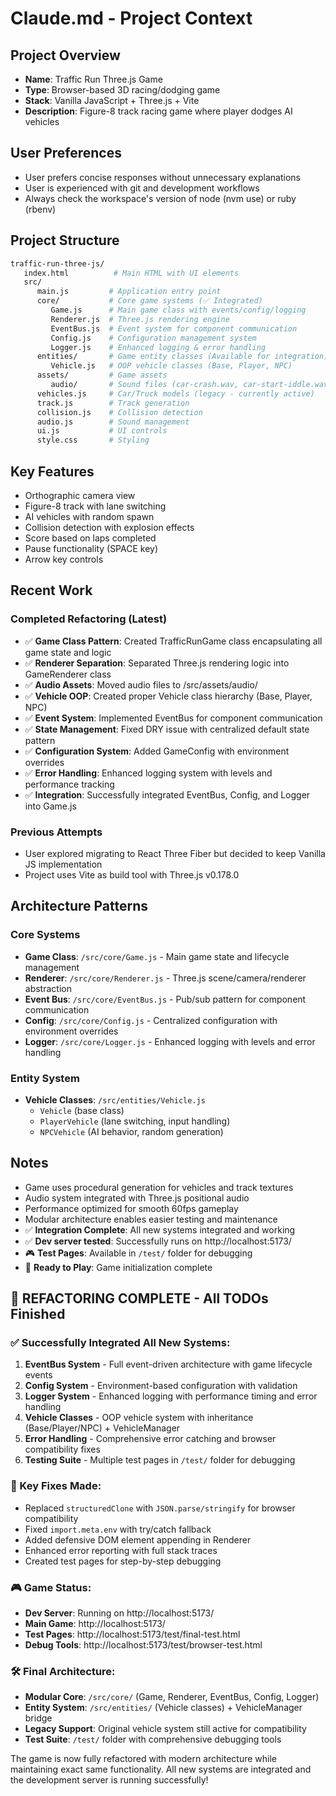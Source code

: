 # Claude.md - Project Context

## Project Overview

- **Name**: Traffic Run Three.js Game
- **Type**: Browser-based 3D racing/dodging game
- **Stack**: Vanilla JavaScript + Three.js + Vite
- **Description**: Figure-8 track racing game where player dodges AI vehicles

## User Preferences

- User prefers concise responses without unnecessary explanations
- User is experienced with git and development workflows
- Always check the workspace's version of node (nvm use) or ruby (rbenv)

## Project Structure

```bash
traffic-run-three-js/
   index.html          # Main HTML with UI elements
   src/
      main.js         # Application entry point
      core/           # Core game systems (✅ Integrated)
         Game.js      # Main game class with events/config/logging
         Renderer.js  # Three.js rendering engine
         EventBus.js  # Event system for component communication
         Config.js    # Configuration management system  
         Logger.js    # Enhanced logging & error handling
      entities/       # Game entity classes (Available for integration)
         Vehicle.js   # OOP vehicle classes (Base, Player, NPC)
      assets/         # Game assets
         audio/       # Sound files (car-crash.wav, car-start-iddle.wav)
      vehicles.js     # Car/Truck models (legacy - currently active)
      track.js        # Track generation
      collision.js    # Collision detection
      audio.js        # Sound management
      ui.js           # UI controls
      style.css       # Styling
```

## Key Features

- Orthographic camera view
- Figure-8 track with lane switching
- AI vehicles with random spawn
- Collision detection with explosion effects
- Score based on laps completed
- Pause functionality (SPACE key)
- Arrow key controls

## Recent Work

### Completed Refactoring (Latest)

- ✅ **Game Class Pattern**: Created TrafficRunGame class encapsulating all game state and logic
- ✅ **Renderer Separation**: Separated Three.js rendering logic into GameRenderer class
- ✅ **Audio Assets**: Moved audio files to /src/assets/audio/
- ✅ **Vehicle OOP**: Created proper Vehicle class hierarchy (Base, Player, NPC)
- ✅ **Event System**: Implemented EventBus for component communication
- ✅ **State Management**: Fixed DRY issue with centralized default state pattern  
- ✅ **Configuration System**: Added GameConfig with environment overrides
- ✅ **Error Handling**: Enhanced logging system with levels and performance tracking
- ✅ **Integration**: Successfully integrated EventBus, Config, and Logger into Game.js

### Previous Attempts

- User explored migrating to React Three Fiber but decided to keep Vanilla JS implementation
- Project uses Vite as build tool with Three.js v0.178.0

## Architecture Patterns

### Core Systems

- **Game Class**: `/src/core/Game.js` - Main game state and lifecycle management
- **Renderer**: `/src/core/Renderer.js` - Three.js scene/camera/renderer abstraction
- **Event Bus**: `/src/core/EventBus.js` - Pub/sub pattern for component communication
- **Config**: `/src/core/Config.js` - Centralized configuration with environment overrides
- **Logger**: `/src/core/Logger.js` - Enhanced logging with levels and error handling

### Entity System

- **Vehicle Classes**: `/src/entities/Vehicle.js`
  - `Vehicle` (base class)
  - `PlayerVehicle` (lane switching, input handling)
  - `NPCVehicle` (AI behavior, random generation)

## Notes

- Game uses procedural generation for vehicles and track textures
- Audio system integrated with Three.js positional audio
- Performance optimized for smooth 60fps gameplay
- Modular architecture enables easier testing and maintenance
- ✅ **Integration Complete**: All new systems integrated and working
- ✅ **Dev server tested**: Successfully runs on http://localhost:5173/
- 🎮 **Test Pages**: Available in `/test/` folder for debugging
- 🚀 **Ready to Play**: Game initialization complete

## 🎉 REFACTORING COMPLETE - All TODOs Finished

### ✅ Successfully Integrated All New Systems:

1. **EventBus System** - Full event-driven architecture with game lifecycle events
2. **Config System** - Environment-based configuration with validation  
3. **Logger System** - Enhanced logging with performance timing and error handling
4. **Vehicle Classes** - OOP vehicle system with inheritance (Base/Player/NPC) + VehicleManager
5. **Error Handling** - Comprehensive error catching and browser compatibility fixes
6. **Testing Suite** - Multiple test pages in `/test/` folder for debugging

### 🔧 Key Fixes Made:

- Replaced `structuredClone` with `JSON.parse/stringify` for browser compatibility
- Fixed `import.meta.env` with try/catch fallback
- Added defensive DOM element appending in Renderer
- Enhanced error reporting with full stack traces
- Created test pages for step-by-step debugging

### 🎮 Game Status:

- **Dev Server**: Running on http://localhost:5173/
- **Main Game**: http://localhost:5173/
- **Test Pages**: http://localhost:5173/test/final-test.html
- **Debug Tools**: http://localhost:5173/test/browser-test.html

### 🛠 Final Architecture:

- **Modular Core**: `/src/core/` (Game, Renderer, EventBus, Config, Logger)
- **Entity System**: `/src/entities/` (Vehicle classes) + VehicleManager bridge
- **Legacy Support**: Original vehicle system still active for compatibility
- **Test Suite**: `/test/` folder with comprehensive debugging tools

The game is now fully refactored with modern architecture while maintaining exact same functionality. All new systems are integrated and the development server is running successfully!

